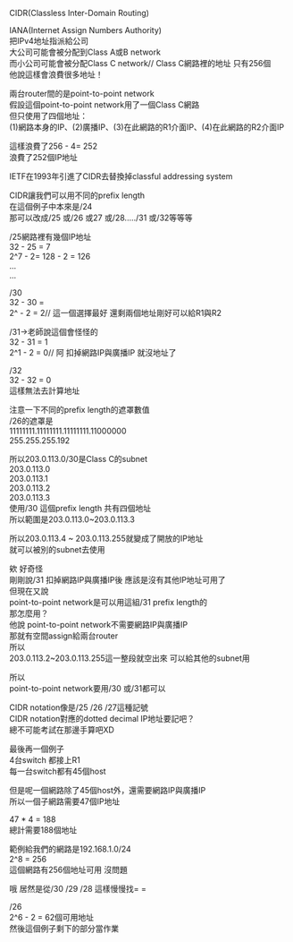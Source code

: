 CIDR(Classless Inter-Domain Routing)  

IANA(Internet Assign Numbers Authority)  
把IPv4地址指派給公司  
大公司可能會被分配到Class A或B network  
而小公司可能會被分配Class C network// Class C網路裡的地址 只有256個  
他說這樣會浪費很多地址！

兩台router間的是point-to-point network  
假設這個point-to-point network用了一個Class C網路  
但只使用了四個地址：  
(1)網路本身的IP、(2)廣播IP、(3)在此網路的R1介面IP、(4)在此網路的R2介面IP

這樣浪費了256 - 4= 252  
浪費了252個IP地址

IETF在1993年引進了CIDR去替換掉classful addressing system

CIDR讓我們可以用不同的prefix length  
在這個例子中本來是/24  
那可以改成/25 或/26 或27 或/28...../31 或/32等等等

/25網路裡有幾個IP地址  
32 - 25 = 7  
2^7 - 2= 128 - 2 = 126  
...  
...  

/30  
32 - 30 =   
2^ - 2 = 2// 這一個選擇最好 還剩兩個地址剛好可以給R1與R2


/31→老師說這個會怪怪的  
32 - 31 = 1  
2^1 - 2 = 0// 阿 扣掉網路IP與廣播IP  就沒地址了  

/32  
32 - 32 = 0  
這樣無法去計算地址


注意一下不同的prefix length的遮罩數值  
/26的遮罩是  
11111111.11111111.11111111.11000000  
255.255.255.192



所以203.0.113.0/30是Class C的subnet  
203.0.113.0  
203.0.113.1  
203.0.113.2  
203.0.113.3  
使用/30 這個prefix length 共有四個地址  
所以範圍是203.0.113.0~203.0.113.3

所以203.0.113.4 ~ 203.0.113.255就變成了開放的IP地址  
就可以被別的subnet去使用

欸 好奇怪  
剛剛說/31 扣掉網路IP與廣播IP後 應該是沒有其他IP地址可用了  
但現在又說  
point-to-point network是可以用這組/31 prefix length的  
那怎麼用？  
他說 point-to-point network不需要網路IP與廣播IP  
那就有空間assign給兩台router  
所以  
203.0.113.2~203.0.113.255這一整段就空出來 可以給其他的subnet用

所以  
point-to-point network要用/30 或/31都可以


CIDR notation像是/25 /26 /27這種記號  
CIDR notation對應的dotted decimal IP地址要記吧？  
總不可能考試在那邊手算吧XD


最後再一個例子  
4台switch 都接上R1  
每一台switch都有45個host

但是呢一個網路除了45個host外，還需要網路IP與廣播IP  
所以一個子網路需要47個IP地址

47 * 4 = 188  
總計需要188個地址

範例給我們的網路是192.168.1.0/24  
2^8 = 256  
這個網路有256個地址可用 沒問題

哦 居然是從/30 /29 /28 這樣慢慢找= =

/26  
2^6 - 2 = 62個可用地址  
然後這個例子剩下的部分當作業